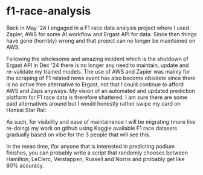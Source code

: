 # f1-race-analysis

Back in May '24 I engaged in a F1 race data analysis project where I used Zapier, AWS for some AI workflow and Ergast API for data. Since then things have gone (horribly) wrong and that project can no longer be maintained on AWS.

Following the wholesome and amazing incident which is the shutdown of Ergast API in Dec '24 there is no longer any need to maintain, update and re-validate my trained models. The use of AWS and Zapier was mainly for the scraping of F1 related news event has also become obsolete since there is no active free alternative to Ergast, not that I could continue to afford AWS and Zaps anyways. My vision of an automated and updated prediction platform for F1 race data is therefore shattered. I am sure there are some paid alternatives around but I would honestly rather swipe my card on Honkai Star Rail.

As such, for visibility and ease of maintainence I will be migrating (more like re-doing) my work on github using Kaggle available F1 race datasets gradually based on vibe for the 3 people that will see this. 

In the mean time, ifor anyone that is interested in predicting podium finishes, you can probably write a script that randomly chooses between Hamilton, LeClerc, Verstappen, Russell and Norris and probably get like 80% accuracy.
